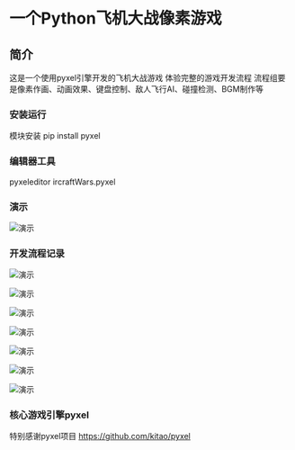 # 一个Python飞机大战像素游戏

## 简介

这是一个使用pyxel引擎开发的飞机大战游戏
体验完整的游戏开发流程
流程组要是像素作画、动画效果、键盘控制、敌人飞行AI、碰撞检测、BGM制作等


### 安装运行
模块安装
pip install pyxel



### 编辑器工具
pyxeleditor ircraftWars.pyxel


### 演示

![演示](https://github.com/rui7157/PyPlaneWars/blob/master/screenshots/7.gif)



### 开发流程记录

![演示](https://github.com/rui7157/PyPlaneWars/blob/master/screenshots/1.gif)

![演示](https://github.com/rui7157/PyPlaneWars/blob/master/screenshots/2.gif)

![演示](https://github.com/rui7157/PyPlaneWars/blob/master/screenshots/3.gif)

![演示](https://github.com/rui7157/PyPlaneWars/blob/master/screenshots/4.gif)

![演示](https://github.com/rui7157/PyPlaneWars/blob/master/screenshots/5.gif)

![演示](https://github.com/rui7157/PyPlaneWars/blob/master/screenshots/6.gif)

![演示](https://github.com/rui7157/PyPlaneWars/blob/master/screenshots/7.gif)

### 核心游戏引擎pyxel

特别感谢pyxel项目 https://github.com/kitao/pyxel

